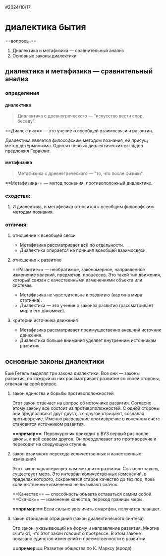 #2024/10/17

# диалектика бытия


==вопросы:== 
1. Диалектика и метафизика — сравнительный анализ
2. Основные законы диалектики

## диалектика и метафизика — сравнительный анализ


### **определения**

#### диалектика

>
> Диалектика с древнегреческого — "искусство вести спор, беседу".
> 
  
==Диалектика== — это учение о всеобщей взаимосвязи и развитии.

Диалектика является философским методом познания, ей присущ метод детерминизма. Один из первых диалектических взглядов предложил Гераклит.

#### метафизика

> 
> Метафизика с древнегреческого — "то, что после физики".
>  

==Метафизика== — метод познания, противоположный диалектике.


### **сходства:**

1. И диалектика, и метафизика относится к всеобщим философским методам познания.

### **отличия:**

1. отношение к всеобщей связи
	- Метафизика рассматривает всё по отдельности.
	- Диалектика опирается на принцип всеобщей взаимосвязи.
	  
2. отношение к развитию
	
	==Развитие== — необратимое, закономерное, направленное изменение явлений,  предметов, процессов. Это такой тип движения, который связан с качественными изменениями объекта или системы. 
	
	- Метафизика не чувствительна к развитию (картина мира статична).
	- Диалектика — это учение о законах развития (рассматривает мир в его  динамике).
	  
3. критерии источника движения
	- Метафизика рассматривает преимущественно внешний источник движения.
	- Диалектика больше внимания уделяет внутренним источникам развития.



## основные законы диалектики


Ещё Гегель выделял три закона диалектики. Все они — законы развития, но каждый из них рассматривает развитие со своей стороны, отвечая на свой вопрос.

1. закон единства и борьбы противоположностей
	
	Этот закон отвечает на вопрос об источнике развития. Согласно этому закону всё состоит из противоположностей. С одной стороны они предполагают друг друга, а с другой отрицают, создавая противоречие. Именно разрешение противоречие в конечном счёте становится источником развития.
	
	**==пример==**: Первокурсник приходит в ВУЗ первый раз после школы, а всё совсем другое. Он преодолевает это противоречие и переходит на следующую ступень.
	
2. закон взаимного перехода количественных и качественных изменений
	
	Этот закон характеризует сам механизм развития. Согласно закону, существует мера. Это интервал количественных изменений, в пределах которого, сохраняется старое качество до тех пор, пока количественные изменения не вызывают скачок.
	
	==Качество== — способность объекта оставаться самим собой.
	==Скачок== — изменение качества, переход границы меры.
	
	**==пример:==** Если сильно увеличить смартфон, получится планшет.
	
3. закон отрицания отрицания (закон диалектического синтеза)
	
	Это закон, указывающий на форму и направление развития. Многие считают, что этот закон говорит о прогрессе. В этом законе показано единство изменений и преемственности в развитии.
	
	**==пример:==** Развитие общества по К. Марксу (вроде)